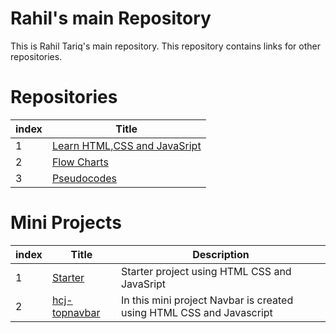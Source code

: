 # Rahil's main Repository

This is Rahil Tariq's main repository. This repository contains links for other repositories.

# Repositories

| index | Title |
| -------|-------|
| 1 | [Learn HTML,CSS and JavaSript](https://github.com/rahiltariq07/learn-html-css-javascript.git) |
| 2 | [Flow Charts](https://github.com/rahiltariq07/FlowCharts.git) |
| 3 | [Pseudocodes](https://github.com/rahiltariq07/Pseudocodes.git) |

# Mini Projects

| index | Title |Description|
| -------|-------|-------|
| 1 | [Starter](https://github.com/rahiltariq07/starter.git) |Starter project using HTML CSS and JavaSript|
| 2 | [hcj-topnavbar](https://github.com/rahiltariq07/hcj-topnavbar.git) |In this mini project Navbar  is created using HTML CSS and Javascript|
